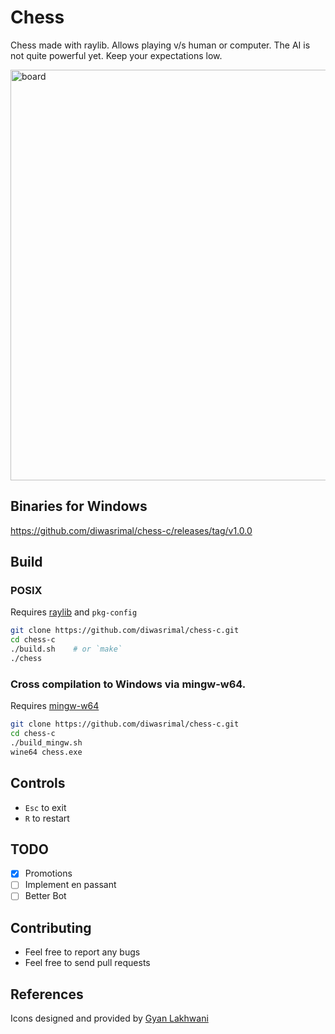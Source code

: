 # Chess

Chess made with raylib. Allows playing v/s human or computer. The AI is not quite powerful yet.
Keep your expectations low.

<img width="657" alt="board" src="https://github.com/diwasrimal/chess-c/assets/84910758/d8209192-436a-4b09-afc2-d1bc6bb5299b">

## Binaries for Windows
https://github.com/diwasrimal/chess-c/releases/tag/v1.0.0

## Build

### POSIX
Requires [raylib](https://www.raylib.com/) and `pkg-config`

```sh
git clone https://github.com/diwasrimal/chess-c.git
cd chess-c
./build.sh    # or `make`
./chess
```

### Cross compilation to Windows via mingw-w64.
Requires [mingw-w64](https://www.mingw-w64.org/)

```sh
git clone https://github.com/diwasrimal/chess-c.git
cd chess-c
./build_mingw.sh
wine64 chess.exe
```

## Controls
* `Esc` to exit
* `R` to restart

## TODO
- [x] Promotions
- [ ] Implement en passant
- [ ] Better Bot

## Contributing
- Feel free to report any bugs
- Feel free to send pull requests

## References
Icons designed and provided by [Gyan Lakhwani](https://github.com/gyanl)
